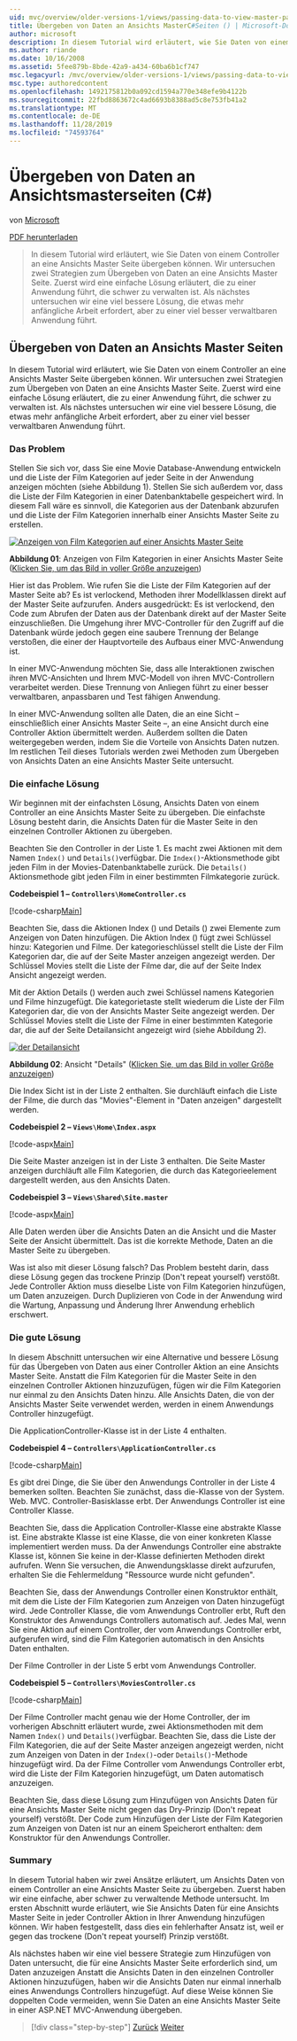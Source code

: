 ```yaml
---
uid: mvc/overview/older-versions-1/views/passing-data-to-view-master-pages-cs
title: Übergeben von Daten an Ansichts MasterC#Seiten () | Microsoft-Dokumentation
author: microsoft
description: In diesem Tutorial wird erläutert, wie Sie Daten von einem Controller an eine Ansichts Master Seite übergeben können. Wir untersuchen zwei Strategien zum Übergeben von Daten an eine Sicht m...
ms.author: riande
ms.date: 10/16/2008
ms.assetid: 5fee879b-8bde-42a9-a434-60ba6b1cf747
msc.legacyurl: /mvc/overview/older-versions-1/views/passing-data-to-view-master-pages-cs
msc.type: authoredcontent
ms.openlocfilehash: 1492175812b0a092cd1594a770e348efe9b4122b
ms.sourcegitcommit: 22fbd8863672c4ad6693b8388ad5c8e753fb41a2
ms.translationtype: MT
ms.contentlocale: de-DE
ms.lasthandoff: 11/28/2019
ms.locfileid: "74593764"
---
```

# <a name="passing-data-to-view-master-pages-c"></a>Übergeben von Daten an Ansichtsmasterseiten (C#)

von [Microsoft](https://github.com/microsoft)

[PDF herunterladen](https://download.microsoft.com/download/e/f/3/ef3f2ff6-7424-48f7-bdaa-180ef64c3490/ASPNET_MVC_Tutorial_13_CS.pdf)

> In diesem Tutorial wird erläutert, wie Sie Daten von einem Controller an eine Ansichts Master Seite übergeben können. Wir untersuchen zwei Strategien zum Übergeben von Daten an eine Ansichts Master Seite. Zuerst wird eine einfache Lösung erläutert, die zu einer Anwendung führt, die schwer zu verwalten ist. Als nächstes untersuchen wir eine viel bessere Lösung, die etwas mehr anfängliche Arbeit erfordert, aber zu einer viel besser verwaltbaren Anwendung führt.

## <a name="passing-data-to-view-master-pages"></a>Übergeben von Daten an Ansichts Master Seiten

In diesem Tutorial wird erläutert, wie Sie Daten von einem Controller an eine Ansichts Master Seite übergeben können. Wir untersuchen zwei Strategien zum Übergeben von Daten an eine Ansichts Master Seite. Zuerst wird eine einfache Lösung erläutert, die zu einer Anwendung führt, die schwer zu verwalten ist. Als nächstes untersuchen wir eine viel bessere Lösung, die etwas mehr anfängliche Arbeit erfordert, aber zu einer viel besser verwaltbaren Anwendung führt.

### <a name="the-problem"></a>Das Problem

Stellen Sie sich vor, dass Sie eine Movie Database-Anwendung entwickeln und die Liste der Film Kategorien auf jeder Seite in der Anwendung anzeigen möchten (siehe Abbildung 1). Stellen Sie sich außerdem vor, dass die Liste der Film Kategorien in einer Datenbanktabelle gespeichert wird. In diesem Fall wäre es sinnvoll, die Kategorien aus der Datenbank abzurufen und die Liste der Film Kategorien innerhalb einer Ansichts Master Seite zu erstellen.

[![Anzeigen von Film Kategorien auf einer Ansichts Master Seite](passing-data-to-view-master-pages-cs/_static/image2.png)](passing-data-to-view-master-pages-cs/_static/image1.png)

**Abbildung 01**: Anzeigen von Film Kategorien in einer Ansichts Master Seite ([Klicken Sie, um das Bild in voller Größe anzuzeigen](passing-data-to-view-master-pages-cs/_static/image3.png))

Hier ist das Problem. Wie rufen Sie die Liste der Film Kategorien auf der Master Seite ab? Es ist verlockend, Methoden ihrer Modellklassen direkt auf der Master Seite aufzurufen. Anders ausgedrückt: Es ist verlockend, den Code zum Abrufen der Daten aus der Datenbank direkt auf der Master Seite einzuschließen. Die Umgehung ihrer MVC-Controller für den Zugriff auf die Datenbank würde jedoch gegen eine saubere Trennung der Belange verstoßen, die einer der Hauptvorteile des Aufbaus einer MVC-Anwendung ist.

In einer MVC-Anwendung möchten Sie, dass alle Interaktionen zwischen ihren MVC-Ansichten und Ihrem MVC-Modell von ihren MVC-Controllern verarbeitet werden. Diese Trennung von Anliegen führt zu einer besser verwaltbaren, anpassbaren und Test fähigen Anwendung.

In einer MVC-Anwendung sollten alle Daten, die an eine Sicht – einschließlich einer Ansichts Master Seite –, an eine Ansicht durch eine Controller Aktion übermittelt werden. Außerdem sollten die Daten weitergegeben werden, indem Sie die Vorteile von Ansichts Daten nutzen. Im restlichen Teil dieses Tutorials werden zwei Methoden zum Übergeben von Ansichts Daten an eine Ansichts Master Seite untersucht.

### <a name="the-simple-solution"></a>Die einfache Lösung

Wir beginnen mit der einfachsten Lösung, Ansichts Daten von einem Controller an eine Ansichts Master Seite zu übergeben. Die einfachste Lösung besteht darin, die Ansichts Daten für die Master Seite in den einzelnen Controller Aktionen zu übergeben.

Beachten Sie den Controller in der Liste 1. Es macht zwei Aktionen mit dem Namen `Index()` und `Details()`verfügbar. Die `Index()`-Aktionsmethode gibt jeden Film in der Movies-Datenbanktabelle zurück. Die `Details()` Aktionsmethode gibt jeden Film in einer bestimmten Filmkategorie zurück.

**Codebeispiel 1 – `Controllers\HomeController.cs`**

[!code-csharp[Main](passing-data-to-view-master-pages-cs/samples/sample1.cs)]

Beachten Sie, dass die Aktionen Index () und Details () zwei Elemente zum Anzeigen von Daten hinzufügen. Die Aktion Index () fügt zwei Schlüssel hinzu: Kategorien und Filme. Der kategorieschlüssel stellt die Liste der Film Kategorien dar, die auf der Seite Master anzeigen angezeigt werden. Der Schlüssel Movies stellt die Liste der Filme dar, die auf der Seite Index Ansicht angezeigt werden.

Mit der Aktion Details () werden auch zwei Schlüssel namens Kategorien und Filme hinzugefügt. Die kategorietaste stellt wiederum die Liste der Film Kategorien dar, die von der Ansichts Master Seite angezeigt werden. Der Schlüssel Movies stellt die Liste der Filme in einer bestimmten Kategorie dar, die auf der Seite Detailansicht angezeigt wird (siehe Abbildung 2).

[![der Detailansicht](passing-data-to-view-master-pages-cs/_static/image5.png)](passing-data-to-view-master-pages-cs/_static/image4.png)

**Abbildung 02**: Ansicht "Details" ([Klicken Sie, um das Bild in voller Größe anzuzeigen](passing-data-to-view-master-pages-cs/_static/image6.png))

Die Index Sicht ist in der Liste 2 enthalten. Sie durchläuft einfach die Liste der Filme, die durch das "Movies"-Element in "Daten anzeigen" dargestellt werden.

**Codebeispiel 2 – `Views\Home\Index.aspx`**

[!code-aspx[Main](passing-data-to-view-master-pages-cs/samples/sample2.aspx)]

Die Seite Master anzeigen ist in der Liste 3 enthalten. Die Seite Master anzeigen durchläuft alle Film Kategorien, die durch das Kategorieelement dargestellt werden, aus den Ansichts Daten.

**Codebeispiel 3 – `Views\Shared\Site.master`**

[!code-aspx[Main](passing-data-to-view-master-pages-cs/samples/sample3.aspx)]

Alle Daten werden über die Ansichts Daten an die Ansicht und die Master Seite der Ansicht übermittelt. Das ist die korrekte Methode, Daten an die Master Seite zu übergeben.

Was ist also mit dieser Lösung falsch? Das Problem besteht darin, dass diese Lösung gegen das trockene Prinzip (Don't repeat yourself) verstößt. Jede Controller Aktion muss dieselbe Liste von Film Kategorien hinzufügen, um Daten anzuzeigen. Durch Duplizieren von Code in der Anwendung wird die Wartung, Anpassung und Änderung Ihrer Anwendung erheblich erschwert.

### <a name="the-good-solution"></a>Die gute Lösung

In diesem Abschnitt untersuchen wir eine Alternative und bessere Lösung für das Übergeben von Daten aus einer Controller Aktion an eine Ansichts Master Seite. Anstatt die Film Kategorien für die Master Seite in den einzelnen Controller Aktionen hinzuzufügen, fügen wir die Film Kategorien nur einmal zu den Ansichts Daten hinzu. Alle Ansichts Daten, die von der Ansichts Master Seite verwendet werden, werden in einem Anwendungs Controller hinzugefügt.

Die ApplicationController-Klasse ist in der Liste 4 enthalten.

**Codebeispiel 4 – `Controllers\ApplicationController.cs`**

[!code-csharp[Main](passing-data-to-view-master-pages-cs/samples/sample4.cs)]

Es gibt drei Dinge, die Sie über den Anwendungs Controller in der Liste 4 bemerken sollten. Beachten Sie zunächst, dass die-Klasse von der System. Web. MVC. Controller-Basisklasse erbt. Der Anwendungs Controller ist eine Controller Klasse.

Beachten Sie, dass die Application Controller-Klasse eine abstrakte Klasse ist. Eine abstrakte Klasse ist eine Klasse, die von einer konkreten Klasse implementiert werden muss. Da der Anwendungs Controller eine abstrakte Klasse ist, können Sie keine in der-Klasse definierten Methoden direkt aufrufen. Wenn Sie versuchen, die Anwendungsklasse direkt aufzurufen, erhalten Sie die Fehlermeldung "Ressource wurde nicht gefunden".

Beachten Sie, dass der Anwendungs Controller einen Konstruktor enthält, mit dem die Liste der Film Kategorien zum Anzeigen von Daten hinzugefügt wird. Jede Controller Klasse, die vom Anwendungs Controller erbt, Ruft den Konstruktor des Anwendungs Controllers automatisch auf. Jedes Mal, wenn Sie eine Aktion auf einem Controller, der vom Anwendungs Controller erbt, aufgerufen wird, sind die Film Kategorien automatisch in den Ansichts Daten enthalten.

Der Filme Controller in der Liste 5 erbt vom Anwendungs Controller.

**Codebeispiel 5 – `Controllers\MoviesController.cs`**

[!code-csharp[Main](passing-data-to-view-master-pages-cs/samples/sample5.cs)]

Der Filme Controller macht genau wie der Home Controller, der im vorherigen Abschnitt erläutert wurde, zwei Aktionsmethoden mit dem Namen `Index()` und `Details()`verfügbar. Beachten Sie, dass die Liste der Film Kategorien, die auf der Seite Master anzeigen angezeigt werden, nicht zum Anzeigen von Daten in der `Index()`-oder `Details()`-Methode hinzugefügt wird. Da der Filme Controller vom Anwendungs Controller erbt, wird die Liste der Film Kategorien hinzugefügt, um Daten automatisch anzuzeigen.

Beachten Sie, dass diese Lösung zum Hinzufügen von Ansichts Daten für eine Ansichts Master Seite nicht gegen das Dry-Prinzip (Don't repeat yourself) verstößt. Der Code zum Hinzufügen der Liste der Film Kategorien zum Anzeigen von Daten ist nur an einem Speicherort enthalten: dem Konstruktor für den Anwendungs Controller.

### <a name="summary"></a>Summary

In diesem Tutorial haben wir zwei Ansätze erläutert, um Ansichts Daten von einem Controller an eine Ansichts Master Seite zu übergeben. Zuerst haben wir eine einfache, aber schwer zu verwaltende Methode untersucht. Im ersten Abschnitt wurde erläutert, wie Sie Ansichts Daten für eine Ansichts Master Seite in jeder Controller Aktion in Ihrer Anwendung hinzufügen können. Wir haben festgestellt, dass dies ein fehlerhafter Ansatz ist, weil er gegen das trockene (Don't repeat yourself) Prinzip verstößt.

Als nächstes haben wir eine viel bessere Strategie zum Hinzufügen von Daten untersucht, die für eine Ansichts Master Seite erforderlich sind, um Daten anzuzeigen Anstatt die Ansichts Daten in den einzelnen Controller Aktionen hinzuzufügen, haben wir die Ansichts Daten nur einmal innerhalb eines Anwendungs Controllers hinzugefügt. Auf diese Weise können Sie doppelten Code vermeiden, wenn Sie Daten an eine Ansichts Master Seite in einer ASP.NET MVC-Anwendung übergeben.

> [!div class="step-by-step"]
> [Zurück](creating-page-layouts-with-view-master-pages-cs.md)
> [Weiter](asp-net-mvc-views-overview-vb.md)

